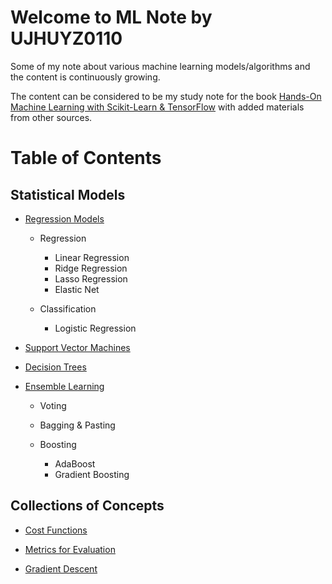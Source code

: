 # Welcome to ML Note by UJHUYZ0110

Some of my note about various machine learning models/algorithms and the content is continuously growing.

The content can be considered to be my study note for the book [Hands-On Machine Learning with Scikit-Learn & TensorFlow](https://g.co/kgs/97sbZs) with added materials from other sources.

# Table of Contents
## Statistical Models
- [Regression Models](linear_models.md)

    - Regression
        - Linear Regression
        - Ridge Regression
        - Lasso Regression
        - Elastic Net

    - Classification
        - Logistic Regression

- [Support Vector Machines](support_vector_machines.md)

- [Decision Trees](decision_trees.md)

- [Ensemble Learning](ensemble_learning.md)

    - Voting

    - Bagging & Pasting

    - Boosting
        - AdaBoost
        - Gradient Boosting

## Collections of Concepts
- [Cost Functions](cost_functions.md)

- [Metrics for Evaluation](metrics_for_evaluation.md)

- [Gradient Descent](gradient_descent.md)
